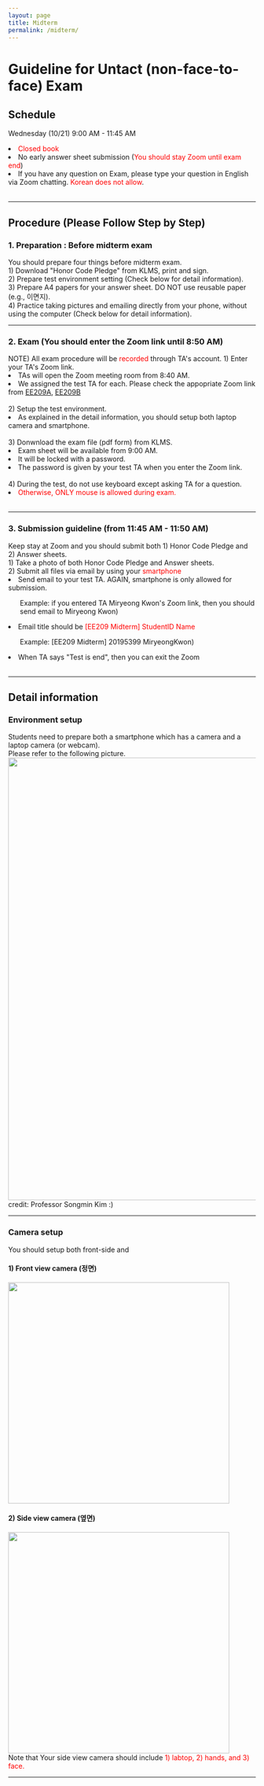 ```yaml
---
layout: page
title: Midterm
permalink: /midterm/
---
```


<h1>Guideline for Untact (non-face-to-face) Exam</h1>
<h2 class="ui dividing header">Schedule</h2>
<p>Wednesday (10/21) 9:00 AM - 11:45 AM </p>
<li><font color="#FF0000">Closed book</font></li>
<li>No early answer sheet submission (<font color="#FF0000">You should stay Zoom until exam end</font>)</li>
<li>If you have any question on Exam, please type your question in English via Zoom chatting. <font color="#FF0000">Korean does not allow</font>.</li>

<br>
<hr>

<h2 class="ui dividing header">Procedure (Please Follow Step by Step)</h2>
<h3>1. Preparation : Before midterm exam</h3>
You should prepare four things before midterm exam.<br>
1) Download "Honor Code Pledge" from KLMS, print and sign.<br>
2) Prepare test environment setting (Check below for detail information).<br>
3) Prepare A4 papers for your answer sheet. DO NOT use reusable paper (e.g., 이면지).<br>
4) Practice taking pictures and emailing directly from your phone, without using the computer (Check below for detail information).
<br>
<hr>

<h3>2. Exam (You should enter the Zoom link until 8:50 AM)</h3>
NOTE) All exam procedure will be <font color="#FF0000">recorded</font> through TA's account.
1) Enter your TA's Zoom link. <br>
   <li>TAs will open the Zoom meeting room from 8:40 AM.</li>
   <li>We assigned the test TA for each. Please check the appopriate Zoom link from <a href="https://docs.google.com/spreadsheets/d/188zLJHcK8_qC2N82E6ZH-GRXCtziiRR9F2XZ0F-Ce1s/edit?usp=sharing">EE209A</a>, <a href="https://docs.google.com/spreadsheets/d/1k5bjKfVW7-JoOXM2feHgoXcOYzUXDodpMrPbImDG3Yc/edit?usp=sharing">EE209B</a></li>
   <br>
2) Setup the test environment.
   <li>As explained in the detail information, you should setup both laptop camera and smartphone.</li>
   <br>
3) Donwnload the exam file (pdf form) from KLMS.
   <li>Exam sheet will be available from 9:00 AM.</li>
   <li>It will be locked with a password.</li>
   <li>The password is given by your test TA when you enter the Zoom link.</li>
   <br>
4) During the test, do not use keyboard except asking TA for a question.
   <li><font color="#FF0000">Otherwise, ONLY mouse is allowed during exam.</font></li>

<br>
<hr>

<h3>3. Submission guideline (from 11:45 AM - 11:50 AM)</h3>
Keep stay at Zoom and you should submit both 1) Honor Code Pledge and 2) Answer sheets.<br>
1) Take a photo of both Honor Code Pledge and Answer sheets. <br>
2) Submit all files via email by using your <font color="#FF0000">smartphone</font>
<li> Send email to your test TA. AGAIN, smartphone is only allowed for submission.</li>
<ul> Example: if you entered TA Miryeong Kwon's Zoom link, then you should send email to Miryeong Kwon)</ul>
<li> Email title should be <font color="#FF0000">[EE209 Midterm] StudentID Name</font></li>
<ul> Example: [EE209 Midterm] 20195399 MiryeongKwon)</ul>
<li>When TA says "Test is end", then you can exit the Zoom</li>

<br>
<hr>

<h2 class="ui dividing header">Detail information</h2>

<h3>Environment setup</h3>
Students need to prepare both a smartphone which has a camera and a laptop camera (or webcam).<br>
Please refer to the following picture. <br>
<img src="../exam/setup_ver2.jpg" width=900><br>
credit: Professor Songmin Kim :) <br>

<hr>
<h3>Camera setup</h3>
You should setup both front-side and
<h4>1) Front view camera (정면)</h4>
<img src="../exam/setting1.png" width= 450><br>
<h4>2) Side view camera (옆면)</h4>
<img src="../exam/setting2.png" width=450><br>
Note that Your side view camera should include <font color="#FF0000">1) labtop, 2) hands, and 3) face.</font>
<hr>

<!-- <h3>Email setting on mobile phone</h3>
NOTE) <font color="#FF0000">Kaist email system is not easy to attach pictures</font>.
So please download alternative email application on mobile phone such as Gmail and Naver email.<br>
1) KAIST email setting <br>
   Settings (환경설정) => Auto-Fowarding (자동전달) <br>
   <img src="../exam/email1.png" width=600><br>
   <br>
2) Google email setting <br>
   Settings (환경설정) => Forwarding and POP/IMAP <br>
   <img src="../exam/email2.png" width=400><br> -->

<!-- <hr> -->
<br>
<br>